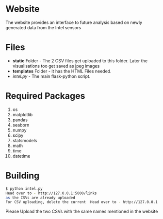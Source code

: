# Website
The website provides an interface to future analysis based on newly generated data from the Intel sensors
# Files
- **static** Folder - The 2 CSV files get uploaded to this folder. Later the visualisations too get saved as jpeg images
- **templates** Folder - It has the HTML Files needed.
- *intel.py* - The main flask-python script.
# Required Packages
1. os
2. matplotlib
3. pandas
4. seaborn
5. numpy
6. scipy
7. statsmodels
8. math
9. time
10. datetime

# Building
```sh
$ python intel.py
Head over to - http://127.0.0.1:5000/links
as the CSVs are already uploaded
For CSV uploading, delete the current  Head over to - http://127.0.0.1:5000/
```
Please Upload the two CSVs with the same names mentioned in the website
